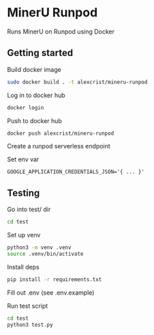# MinerU Runpod

Runs MinerU on Runpod using Docker

## Getting started

Build docker image

```bash
sudo docker build . -t alexcrist/mineru-runpod
```

Log in to docker hub

```bash
docker login
```

Push to docker hub

```bash
docker push alexcrist/mineru-runpod
```

Create a runpod serverless endpoint

Set env var

```env
GOOGLE_APPLICATION_CREDENTIALS_JSON='{ ... }'
```

## Testing

Go into test/ dir

```bash
cd test
```

Set up venv

```bash
python3 -m venv .venv
source .venv/bin/activate
```

Install deps

```bash
pip install -r requirements.txt
```

Fill out .env (see .env.example)

Run test script

```bash
cd test
python3 test.py
```
